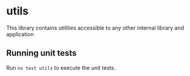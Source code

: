 # utils

This library contains utilities accessible to any other internal library and application

## Running unit tests

Run `nx test utils` to execute the unit tests.
